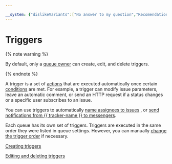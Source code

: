 ```yaml
---

__system: {"dislikeVariants":["No answer to my question","Recomendations didn't help","The content doesn't match title","Other"]}
---
```

# Triggers

{% note warning %}

By default, only a [queue owner](../manager/queue-access.md) can create, edit, and delete triggers.

{% endnote %}

A trigger is a set of [actions](create-trigger.md) that are executed automatically once certain [conditions](create-trigger.md) are met. For example, a trigger can modify issue parameters, leave an automatic comment, or send an HTTP request if a status changes or a specific user subscribes to an issue.

You can use triggers to automatically [name assignees to issues](../manager/trigger-examples.md#assign_ticket) , or [send notifications from {{ tracker-name }} to messengers](../messenger.md).

Each queue has its own set of triggers. Triggers are executed in the same order they were listed in queue settings. However, you can manually [change the trigger order](manage-trigger.md) if necessary.

[Creating triggers](create-trigger.md)

[Editing and deleting triggers](manage-trigger.md)
